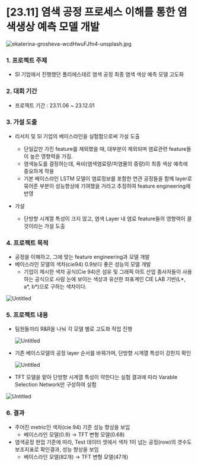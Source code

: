 
# [23.11] 염색 공정 프로세스 이해를 통한 염색생상 예측 모델 개발

![ekaterina-grosheva-wcdHwuFJfn4-unsplash.jpg](https://github.com/jun-suk/PJT_color_prediction/assets/73885257/6c1839cf-c3a0-4389-9336-cc35fe504afchttps://github.com/jun-suk/PJT_color_prediction/assets/73885257/c92e132a-f807-4b26-ae5c-d5a7d4f25278)

### 1. 프로젝트 주제

- SI 기업에서 진행했던 폴리에스테르 염색 공정 최종 염색 색상 예측 모델 고도화

### 2. 대회 기간

- 프로젝트 기간 : 23.11.06 ~ 23.12.01

### 3. 가설 도출

- 리서치 및 SI 기업의 베이스라인을 실험함으로써 가설 도출
    - 단일값만 가진 feature를 제외했을 때, 대부분이 제외되며 염료관련 feature들이 높은 영향력을 가짐.
    - 염색농도를 결정하는데, 욕비(염색염료량/피염물의 중량)이 최종 색상 예측에 중요하게 작용
    - 기본 베이스라인 LSTM 모델이 염료정보를 포함한 연관 공정들을 함께 layer로 묶어준 부분이 성능향상에 기여했을 거라고 추정하여 feature engineering에 반영

- 가설
    - 단방향 시계열 특성이 크지 않고, 염색 Layer 내 염료 feature들의 영향력이 클 것이라는 가설 도출

### 4. 프로젝트 목적

- 공정을 이해하고, 그에 맞는 feature engineering과 모델 개발
- 베이스라인 모델의 색차(cie94) 0.9보다 좋은 성능의 모델 개발
    - 기업이 제시한 색차 공식(Cie 94)은 섬유 및 그래픽 아트 산업 종사자들이 사용하는 공식으로 사람 눈에 보이는 색상과 유산한 좌표계인 CIE LAB 기반(L*, a*, b*)으로 구하는 색차이다.

![Untitled](https://github.com/jun-suk/PJT_color_prediction/assets/73885257/daff91cb-33ec-4143-ac57-3cdfa9182185)

### 5. 프로젝트 내용

- 팀원들끼리 R&R을 나눠 각 모델 별로 고도화 작업 진행
    
    ![Untitled](https://github.com/jun-suk/PJT_color_prediction/assets/73885257/c92e132a-f807-4b26-ae5c-d5a7d4f25278)
    
- 기존 베이스모델의 공정 layer 순서를 바꿔가며, 단방향 시계열 특성이 강한지 확인
    
    ![Untitled](https://github.com/jun-suk/PJT_color_prediction/assets/73885257/7765ff62-93b4-4702-9c7b-42fda6690014)
    
- TFT 모델을 맡아 단방향 시계열 특성이 약한다는 실험 결과에 따라 Varable Selection Network만 구성하여 실험

![Untitled](https://github.com/jun-suk/PJT_color_prediction/assets/73885257/21e380dc-3d74-4c4c-9303-e2e78d11f9f4)

### 6. 결과

- 주어진 metric인 색차(cie 94) 기준 성능 향상을 보임
    - 베이스라인 모델(0.9) → TFT 변형 모델(0.68)
- 염색공정 현업 기준에 따라, Test 데이터 셋에서 색차 1이 넘는 공정(row)의 갯수도 보조지표로 확인결과, 성능 향상을 보임
    - 베이스라인 모델(82개) → TFT 변형 모델(47개)
